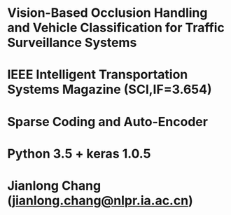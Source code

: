 # Vision-Based Occlusion Handling and Vehicle Classification for Traffic Surveillance Systems
# IEEE Intelligent Transportation Systems Magazine (SCI,IF=3.654)
# Sparse Coding and Auto-Encoder
# Python 3.5 + keras 1.0.5
# Jianlong Chang (jianlong.chang@nlpr.ia.ac.cn)
